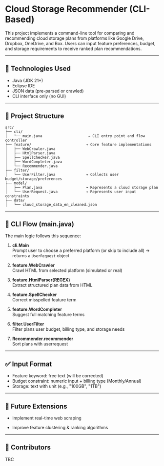 
# Cloud Storage Recommender (CLI-Based)

This project implements a command-line tool for comparing and recommending cloud storage plans from platforms like Google Drive, Dropbox, OneDrive, and Box. Users can input feature preferences, budget, and storage requirements to receive ranked plan recommendations.

---

## 🔧 Technologies Used

- Java (JDK 21+)
- Eclipse IDE
- JSON data (pre-parsed or crawled)
- CLI interface only (no GUI)

---

## 📁 Project Structure

```
src/
├── cli/
│   └── main.java                     → CLI entry point and flow controller
├── feature/                         → Core feature implementations
│   ├── WebCrawler.java
│   ├── HtmlParser.java
│   ├── SpellChecker.java
│   ├── WordCompleter.java
│   └── Recommender.java
├── filter/
│   └── UserFilter.java              → Collects user budget/storage/preferences
├── model/
│   ├── Plan.java                    → Represents a cloud storage plan
│   └── UserRequest.java             → Represents user input constraints
├── data/
│   └── cloud_storage_data_en_cleaned.json
```

---

## 🚀 CLI Flow (main.java)

The main logic follows this sequence:

1. **cli.Main**  
   Prompt user to choose a preferred platform (or skip to include all)
      → returns a `UserRequest` object

2. **feature.WebCrawler**  
   Crawl HTML from selected platform (simulated or real)

3. **feature.HtmlParser(REGEX)**  
   Extract structured plan data from HTML

4. **feature.SpellChecker**  
   Correct misspelled feature term

5. **feature.WordCompleter**  
   Suggest full matching feature terms

6. **filter.UserFilter**  
   Filter plans user budget, billing type, and storage needs  

7. **Recommender.recommender**  
   Sort plans with userrequest

---

## ✅ Input Format

- Feature keyword: free text (will be corrected)
- Budget constraint: numeric input + billing type (Monthly/Annual)
- Storage: text with unit (e.g., "100GB", "1TB")

---

## 🧪 Future Extensions

- Implement real-time web scraping
<!-- - Add logging and usage tracking -->
- Improve feature clustering & ranking algorithms

---

## 👥 Contributors

TBC
